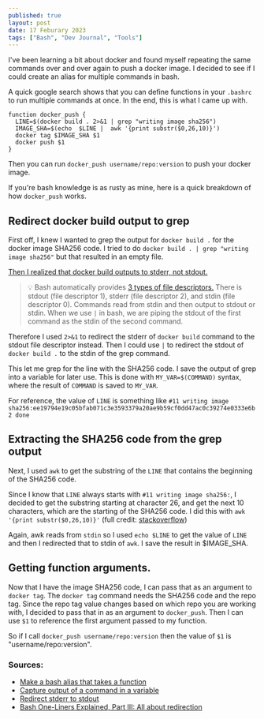 ```yaml
---
published: true
layout: post
date: 17 Feburary 2023
tags: ["Bash", "Dev Journal", "Tools"]
---
```

I've been learning a bit about docker and found myself repeating the same commands over and over again to push a docker image. I decided to see if I could create an alias for multiple commands in bash. 

A quick google search shows that you can define functions in your `.bashrc` to run multiple commands at once. In the end, this is what I came up with. 

```
function docker_push {
  LINE=$(docker build . 2>&1 | grep "writing image sha256")
  IMAGE_SHA=$(echo  $LINE |  awk '{print substr($0,26,10)}')
  docker tag $IMAGE_SHA $1
  docker push $1
}
```

Then you can run `docker_push username/repo:version` to push your docker image. 

If you're bash knowledge is as rusty as mine, here is a quick breakdown of how `docker_push` works. 
## Redirect docker build output to grep 
First off, I knew I wanted to grep the output for `docker build .` for the docker image SHA256 code. I tried to do `docker build . | grep "writing image sha256"` but that resulted in an empty file. 

[Then I realized that docker build outputs to stderr, not stdout.](https://forums.docker.com/t/capture-ouput-of-docker-build-into-a-log-file/123178/2) 

> 💡 Bash automatically provides [3 types of file descriptors.](https://catonmat.net/bash-one-liners-explained-part-three#:~:text=When%20bash%20starts%20it%20opens,them%20and%20read%20from%20them.) There is stdout (file descriptor 1), stderr (file descriptor 2), and stdin (file descriptor 0). Commands read from stdin and then output to stdout or stdin. 
When we use `|` in bash, we are piping the stdout of the first command as the stdin of the second command. 

Therefore I used `2>&1` to redirect the stderr of `docker build` command to the stdout file descriptor instead. Then I could use `|` to redirect the stdout of `docker build .` to the stdin of the grep command. 

This let me grep for the line with the SHA256 code. I save the output of grep into a variable for later use. This is done with `MY_VAR=$(COMMAND)` syntax, where the result of `COMMAND` is saved to `MY_VAR`. 

For reference, the value of `LINE` is something like `#11 writing image sha256:ee19794e19c05bfab071c3e3593379a20ae9b59cf0dd47ac0c39274e0333e6b2 done`

## Extracting the SHA256 code from the grep output
Next, I used `awk` to get the substring of the `LINE` that contains the beginning of the SHA256 code. 

Since I know that `LINE` always starts with `#11 writing image sha256:`, I decided to get the substring starting at character 26, and get the next 10 characters, which are the starting of the SHA256 code. I did this with `awk '{print substr($0,26,10)}'` (full credit: [stackoverflow](https://stackoverflow.com/questions/24427009/is-there-a-cleaner-way-of-getting-the-last-n-characters-of-every-line))

Again, awk reads from `stdin` so I used `echo $LINE` to get the value of `LINE` and then I redirected that to stdin of `awk`. I save the result in $IMAGE_SHA. 

## Getting function arguments. 
Now that I have the image SHA256 code, I can pass that as an argument to `docker tag`. The `docker tag` command needs the SHA256 code and the repo tag. Since the repo tag value changes based on which repo you are working with, I decided to pass that in as an argument to `docker_push`. Then I can use `$1` to reference the first argument passed to my function. 

So if I call `docker_push username/repo:version` then the value of `$1` is "username/repo:version". 

### Sources:
- [Make a bash alias that takes a function](https://stackoverflow.com/questions/7131670/make-a-bash-alias-that-takes-a-parameter)
- [Capture output of a command in a variable](https://stackoverflow.com/questions/5955577/automatically-capture-output-of-last-command-into-a-variable-using-bash)
- [Redirect stderr to stdout](https://unix.stackexchange.com/questions/400038/send-stderr-to-stdout-for-purposes-of-grep)
- [Bash One-Liners Explained, Part III: All about redirection](https://catonmat.net/bash-one-liners-explained-part-three#:~:text=When%20bash%20starts%20it%20opens,them%20and%20read%20from%20them.)

